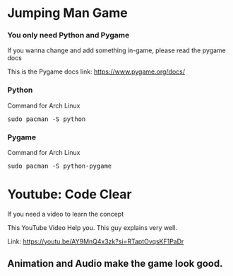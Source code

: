 # Jumping Man Game
### You only need Python and Pygame
 If you wanna change and add something in-game, please read the pygame docs 

 This is the Pygame docs link: https://www.pygame.org/docs/

 ### Python
 Command for Arch Linux
 <pre>sudo pacman -S python</pre>

 ### Pygame
 Command for Arch Linux
 <pre>sudo pacman -S python-pygame</pre>

# Youtube: Code Clear
If you need a video to learn the concept 

This YouTube Video Help you. This guy explains very well.

Link: https://youtu.be/AY9MnQ4x3zk?si=RTaptOvqsKF1PaDr

## Animation and Audio make the game look good.
